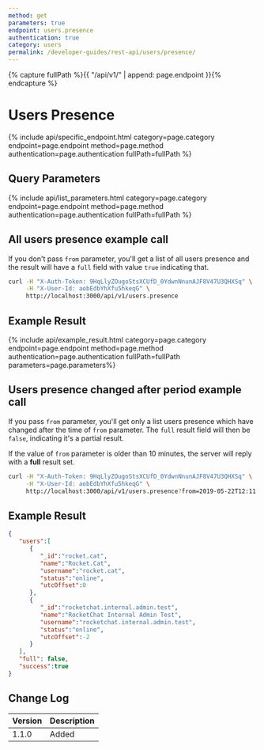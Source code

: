 ```yaml
---
method: get
parameters: true
endpoint: users.presence
authentication: true
category: users
permalink: /developer-guides/rest-api/users/presence/
---
```


{% capture fullPath %}{{ "/api/v1/" | append: page.endpoint }}{% endcapture %}

# Users Presence

{% include api/specific_endpoint.html category=page.category endpoint=page.endpoint method=page.method authentication=page.authentication fullPath=fullPath %}

## Query Parameters

{% include api/list_parameters.html category=page.category endpoint=page.endpoint method=page.method authentication=page.authentication fullPath=fullPath %}

## All users presence example call

If you don't pass `from` parameter, you'll get a list of all users presence and the result will
have a `full` field with value `true` indicating that.

```bash
curl -H "X-Auth-Token: 9HqLlyZOugoStsXCUfD_0YdwnNnunAJF8V47U3QHXSq" \
     -H "X-User-Id: aobEdbYhXfu5hkeqG" \
     http://localhost:3000/api/v1/users.presence
```

## Example Result

{% include api/example_result.html category=page.category endpoint=page.endpoint method=page.method authentication=page.authentication fullPath=fullPath parameters=page.parameters%}

## Users presence changed after period example call

If you pass `from` parameter, you'll get only a list users presence which have changed after the time
of `from` parameter. The `full` result field will then be `false`, indicating it's a partial result.

If the value of `from` parameter is older than 10 minutes, the server will reply with a **full** result set.

```bash
curl -H "X-Auth-Token: 9HqLlyZOugoStsXCUfD_0YdwnNnunAJF8V47U3QHXSq" \
     -H "X-User-Id: aobEdbYhXfu5hkeqG" \
     http://localhost:3000/api/v1/users.presence?from=2019-05-22T12:11:45.392Z
```

## Example Result

```json
{
   "users":[
      {
         "_id":"rocket.cat",
         "name":"Rocket.Cat",
         "username":"rocket.cat",
         "status":"online",
         "utcOffset":0
      },
      {
         "_id":"rocketchat.internal.admin.test",
         "name":"RocketChat Internal Admin Test",
         "username":"rocketchat.internal.admin.test",
         "status":"online",
         "utcOffset":-2
      }
   ],
   "full": false,
   "success":true
}
```

## Change Log

| Version | Description |
| :--- | :--- |
| 1.1.0 | Added |
